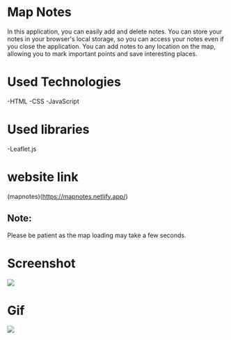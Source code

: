# Map Notes
In this application, you can easily add and delete notes. You can store your notes in your browser's local storage, so you can access your notes even if you close the application. You can add notes to any location on the map, allowing you to mark important points and save interesting places.
# Used Technologies
-HTML
-CSS
-JavaScript
# Used libraries
-Leaflet.js
# website link
(mapnotes)(https://mapnotes.netlify.app/) 
## Note:
Please be patient as the map loading may take a few seconds.
# Screenshot
![](images/Mapnotes.png)
# Gif
![](images/mapnotes.gif)